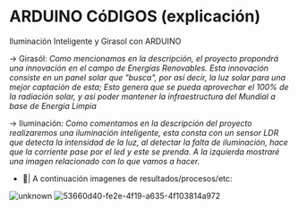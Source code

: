 # ARDUINO CóDIGOS (explicación)

Iluminación Inteligente y Girasol con ARDUINO

→ Girasól: *Como mencionamos en la descripción, el proyecto propondrá una innovación en el campo de Energías Renovables. Esta innovación consiste en un panel solar que "busca", por así decir, la luz solar para una mejor captación de esta; Esto genera que se pueda aprovechar el 100% de la radiación solar, y asi poder mantener la infraestructura del Mundial a base de Energía Limpia*


→ Iluminación: *Como comentamos en la descripción del proyecto realizaremos una iluminación inteligente, esta consta con un sensor LDR que detecta la intensidad de la luz, al detectar la falta de iluminación, hace que la corriente pase por el led y este se prenda. A la izquierda mostraré una imagen relacionado con lo que vamos a hacer.*


- 🧃| A continuación imagenes de resultados/procesos/etc:

![unknown](https://user-images.githubusercontent.com/77803165/204405743-3443e3aa-8723-4981-88d5-b9d4890cf562.png)
![53660d40-fe2e-4f19-a635-4f103814a972](https://user-images.githubusercontent.com/77803165/204406282-0274090f-4fbc-46a5-a8a4-bdfa3ce0e71d.jpg)

